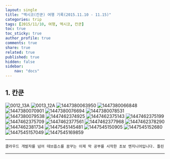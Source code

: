 ```yaml
---
layout: single
title: "멕시코(칸쿤) 여행 기록(2015.11.10 - 11.15)"
categories: trip
tags: [2015/11/10, 여행, 멕시코, 칸쿤]
toc: true
toc_sticky: true
author_profile: true
comments: true
share: true
related: true
published: true
hidden: false
sidebar: 
    nav: "docs"
---
```


## 1. 칸쿤

![0012_13A](https://user-images.githubusercontent.com/124491456/227699051-6a20f9c0-4e35-4fc2-bbb3-20f4d360ffac.jpg)
![0013_12A](https://user-images.githubusercontent.com/124491456/227699053-dc700a18-34af-446e-8e07-0cd647bd9fa0.jpg)
![1447380063950](https://user-images.githubusercontent.com/124491456/227699067-2f6ec119-9f29-4e32-bacb-efe4194fc626.jpeg)
![1447380066848](https://user-images.githubusercontent.com/124491456/227699072-29532496-9d6e-42d0-b47a-4518abca3a74.jpeg)
![1447380070901](https://user-images.githubusercontent.com/124491456/227699080-886ac712-c9b1-4667-a686-92d631cbf3d7.jpeg)
![1447380076694](https://user-images.githubusercontent.com/124491456/227699107-6024e22c-6471-4e03-b225-726203fc3580.jpeg)
![1447380078531](https://user-images.githubusercontent.com/124491456/227699128-33c4e8f0-1569-4ff1-bffc-2d1b201435aa.jpeg)
![1447380079538](https://user-images.githubusercontent.com/124491456/227699135-70b15cdd-1087-4738-93c8-e05c0b4aa465.jpeg)
![1447462374925](https://user-images.githubusercontent.com/124491456/227699147-725b6b6d-5863-40e1-adba-c2118d86f016.jpeg)
![1447462375143](https://user-images.githubusercontent.com/124491456/227699148-c2d1d163-a2ac-441a-8126-f1611008e255.jpeg)
![1447462375199](https://user-images.githubusercontent.com/124491456/227699151-74aac785-2693-4888-a564-1fcec16ee565.jpeg)
![1447462375709](https://user-images.githubusercontent.com/124491456/227699157-7d546683-4418-48f5-9a7e-b7adfc292d38.jpeg)
![1447462377561](https://user-images.githubusercontent.com/124491456/227699167-738436f2-e971-4c4d-b3b2-1a9e566c876c.jpeg)
![1447462377968](https://user-images.githubusercontent.com/124491456/227699176-1bd00a2c-b387-402c-8670-eb4f63fbcdbc.jpeg)
![1447462378290](https://user-images.githubusercontent.com/124491456/227699181-540e87e1-037b-481d-bc6e-28d3c9eeccea.jpeg)
![1447462381734](https://user-images.githubusercontent.com/124491456/227699198-8478f9b7-43b6-453d-90d7-8910d2798a38.jpeg)
![1447545145481](https://user-images.githubusercontent.com/124491456/227699220-e43d291f-977f-45d2-b134-03a484729386.jpeg)
![1447545150905](https://user-images.githubusercontent.com/124491456/227699225-45544488-a699-47e7-9413-35d81e0c38d2.jpeg)
![1447545152680](https://user-images.githubusercontent.com/124491456/227699230-dc4aca9a-320c-4959-9ccb-c490d5d6e33b.jpeg)
![1447545157049](https://user-images.githubusercontent.com/124491456/227699264-a2e9b061-f4dc-4a74-a95c-e10c391d05f5.jpeg)
![1447545169859](https://user-images.githubusercontent.com/124491456/227699306-0e05e0bb-7044-47a2-9998-b9b173eaf776.jpeg)

---

```bash
클라우드 개발자를 넘어 데브옵스를 꿈꾸는 이제 막 공부를 시작한 초보 엔지니어입니다. 틀린 점이 있으면 친절하게 댓글 부탁드립니다. :)
```

---
